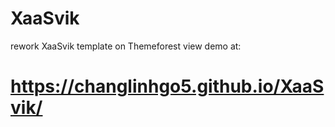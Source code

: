 # XaaSvik
rework XaaSvik template on Themeforest view demo at:
# https://changlinhgo5.github.io/XaaSvik/
